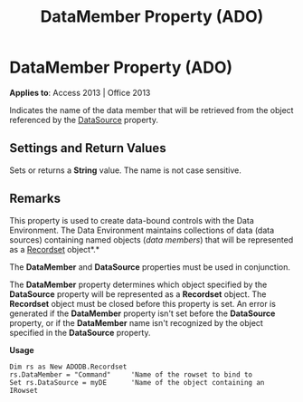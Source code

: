 ﻿---
title: DataMember Property (ADO)
TOCTitle: DataMember Property (ADO)
ms:assetid: f89e1d42-7993-764b-4e8a-2f449903f792
ms:mtpsurl: https://msdn.microsoft.com/library/JJ250263(v=office.15)
ms:contentKeyID: 48548787
ms.date: 09/18/2015
mtps_version: v=office.15
---

# DataMember Property (ADO)


**Applies to**: Access 2013 | Office 2013

Indicates the name of the data member that will be retrieved from the object referenced by the [DataSource](datasource-property-ado.md) property.

## Settings and Return Values

Sets or returns a **String** value. The name is not case sensitive.

## Remarks

This property is used to create data-bound controls with the Data Environment. The Data Environment maintains collections of data (data sources) containing named objects (*data members*) that will be represented as a [Recordset](recordset-object-ado.md) object*.*

The **DataMember** and **DataSource** properties must be used in conjunction.

The **DataMember** property determines which object specified by the **DataSource** property will be represented as a **Recordset** object. The **Recordset** object must be closed before this property is set. An error is generated if the **DataMember** property isn't set before the **DataSource** property, or if the **DataMember** name isn't recognized by the object specified in the **DataSource** property.

**Usage**

    Dim rs as New ADODB.Recordset
    rs.DataMember = "Command"     'Name of the rowset to bind to
    Set rs.DataSource = myDE      'Name of the object containing an IRowset

